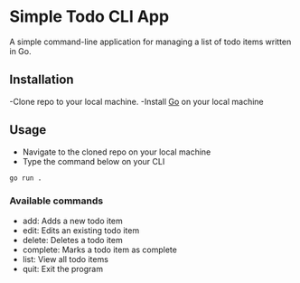 # Simple Todo CLI App
A simple command-line application for managing a list of todo items written in Go.

## Installation
-Clone repo to your local machine.
-Install [Go](https://go.dev/) on your local machine

## Usage
* Navigate to the cloned repo on your local machine
* Type the command below on your CLI
```bash 
go run .
```

### Available commands
* add: Adds a new todo item
* edit: Edits an existing todo item
* delete: Deletes a todo item
* complete: Marks a todo item as complete
* list: View all todo items
* quit: Exit the program





